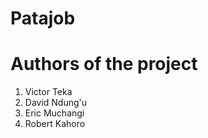 # Patajob

# Authors of the project

1. Victor Teka
2. David Ndung'u
3. Eric Muchangi
4. Robert Kahoro
